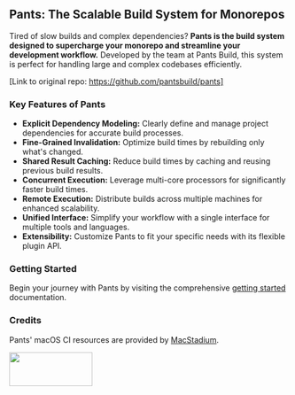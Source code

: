 ## Pants: The Scalable Build System for Monorepos

Tired of slow builds and complex dependencies? **Pants is the build system designed to supercharge your monorepo and streamline your development workflow.** Developed by the team at Pants Build, this system is perfect for handling large and complex codebases efficiently.

[Link to original repo: https://github.com/pantsbuild/pants]

### Key Features of Pants

*   **Explicit Dependency Modeling:** Clearly define and manage project dependencies for accurate build processes.
*   **Fine-Grained Invalidation:** Optimize build times by rebuilding only what's changed.
*   **Shared Result Caching:** Reduce build times by caching and reusing previous build results.
*   **Concurrent Execution:** Leverage multi-core processors for significantly faster build times.
*   **Remote Execution:** Distribute builds across multiple machines for enhanced scalability.
*   **Unified Interface:** Simplify your workflow with a single interface for multiple tools and languages.
*   **Extensibility:** Customize Pants to fit your specific needs with its flexible plugin API.

### Getting Started

Begin your journey with Pants by visiting the comprehensive [getting started](https://www.pantsbuild.org/docs/getting-started) documentation.

### Credits

Pants' macOS CI resources are provided by [MacStadium](https://www.macstadium.com/).

<img width="150" height="61" src="https://uploads-ssl.webflow.com/5ac3c046c82724970fc60918/5c019d917bba312af7553b49_MacStadium-developerlogo.png">